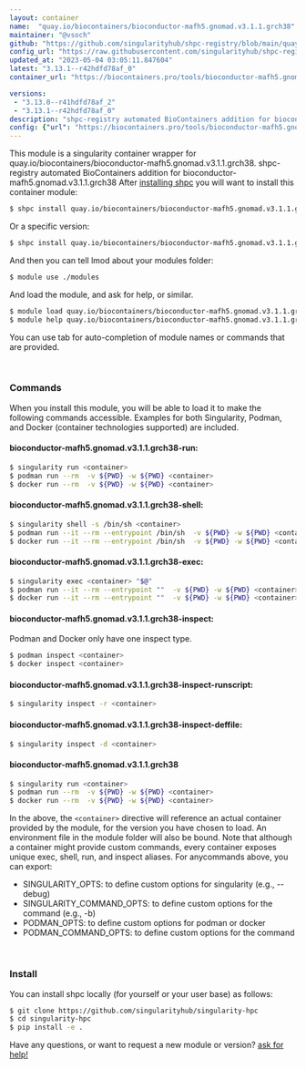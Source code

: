 ```yaml
---
layout: container
name:  "quay.io/biocontainers/bioconductor-mafh5.gnomad.v3.1.1.grch38"
maintainer: "@vsoch"
github: "https://github.com/singularityhub/shpc-registry/blob/main/quay.io/biocontainers/bioconductor-mafh5.gnomad.v3.1.1.grch38/container.yaml"
config_url: "https://raw.githubusercontent.com/singularityhub/shpc-registry/main/quay.io/biocontainers/bioconductor-mafh5.gnomad.v3.1.1.grch38/container.yaml"
updated_at: "2023-05-04 03:05:11.847604"
latest: "3.13.1--r42hdfd78af_0"
container_url: "https://biocontainers.pro/tools/bioconductor-mafh5.gnomad.v3.1.1.grch38"

versions:
 - "3.13.0--r41hdfd78af_2"
 - "3.13.1--r42hdfd78af_0"
description: "shpc-registry automated BioContainers addition for bioconductor-mafh5.gnomad.v3.1.1.grch38"
config: {"url": "https://biocontainers.pro/tools/bioconductor-mafh5.gnomad.v3.1.1.grch38", "maintainer": "@vsoch", "description": "shpc-registry automated BioContainers addition for bioconductor-mafh5.gnomad.v3.1.1.grch38", "latest": {"3.13.1--r42hdfd78af_0": "sha256:776c44f88a17dc45e0617ec900e74af77187c709f17d2120eca69127961c8b81"}, "tags": {"3.13.0--r41hdfd78af_2": "sha256:d5ac07c8b2de60d3918b33c9a4e02bd3f18c3c1c5a1d74b71297c26cebba3b1e", "3.13.1--r42hdfd78af_0": "sha256:776c44f88a17dc45e0617ec900e74af77187c709f17d2120eca69127961c8b81"}, "docker": "quay.io/biocontainers/bioconductor-mafh5.gnomad.v3.1.1.grch38"}
---
```


This module is a singularity container wrapper for quay.io/biocontainers/bioconductor-mafh5.gnomad.v3.1.1.grch38.
shpc-registry automated BioContainers addition for bioconductor-mafh5.gnomad.v3.1.1.grch38
After [installing shpc](#install) you will want to install this container module:


```bash
$ shpc install quay.io/biocontainers/bioconductor-mafh5.gnomad.v3.1.1.grch38
```

Or a specific version:

```bash
$ shpc install quay.io/biocontainers/bioconductor-mafh5.gnomad.v3.1.1.grch38:3.13.1--r42hdfd78af_0
```

And then you can tell lmod about your modules folder:

```bash
$ module use ./modules
```

And load the module, and ask for help, or similar.

```bash
$ module load quay.io/biocontainers/bioconductor-mafh5.gnomad.v3.1.1.grch38/3.13.1--r42hdfd78af_0
$ module help quay.io/biocontainers/bioconductor-mafh5.gnomad.v3.1.1.grch38/3.13.1--r42hdfd78af_0
```

You can use tab for auto-completion of module names or commands that are provided.

<br>

### Commands

When you install this module, you will be able to load it to make the following commands accessible.
Examples for both Singularity, Podman, and Docker (container technologies supported) are included.

#### bioconductor-mafh5.gnomad.v3.1.1.grch38-run:

```bash
$ singularity run <container>
$ podman run --rm  -v ${PWD} -w ${PWD} <container>
$ docker run --rm  -v ${PWD} -w ${PWD} <container>
```

#### bioconductor-mafh5.gnomad.v3.1.1.grch38-shell:

```bash
$ singularity shell -s /bin/sh <container>
$ podman run --it --rm --entrypoint /bin/sh  -v ${PWD} -w ${PWD} <container>
$ docker run --it --rm --entrypoint /bin/sh  -v ${PWD} -w ${PWD} <container>
```

#### bioconductor-mafh5.gnomad.v3.1.1.grch38-exec:

```bash
$ singularity exec <container> "$@"
$ podman run --it --rm --entrypoint ""  -v ${PWD} -w ${PWD} <container> "$@"
$ docker run --it --rm --entrypoint ""  -v ${PWD} -w ${PWD} <container> "$@"
```

#### bioconductor-mafh5.gnomad.v3.1.1.grch38-inspect:

Podman and Docker only have one inspect type.

```bash
$ podman inspect <container>
$ docker inspect <container>
```

#### bioconductor-mafh5.gnomad.v3.1.1.grch38-inspect-runscript:

```bash
$ singularity inspect -r <container>
```

#### bioconductor-mafh5.gnomad.v3.1.1.grch38-inspect-deffile:

```bash
$ singularity inspect -d <container>
```



#### bioconductor-mafh5.gnomad.v3.1.1.grch38

```bash
$ singularity run <container>
$ podman run --rm  -v ${PWD} -w ${PWD} <container>
$ docker run --rm  -v ${PWD} -w ${PWD} <container>
```


In the above, the `<container>` directive will reference an actual container provided
by the module, for the version you have chosen to load. An environment file in the
module folder will also be bound. Note that although a container
might provide custom commands, every container exposes unique exec, shell, run, and
inspect aliases. For anycommands above, you can export:

 - SINGULARITY_OPTS: to define custom options for singularity (e.g., --debug)
 - SINGULARITY_COMMAND_OPTS: to define custom options for the command (e.g., -b)
 - PODMAN_OPTS: to define custom options for podman or docker
 - PODMAN_COMMAND_OPTS: to define custom options for the command

<br>

### Install

You can install shpc locally (for yourself or your user base) as follows:

```bash
$ git clone https://github.com/singularityhub/singularity-hpc
$ cd singularity-hpc
$ pip install -e .
```

Have any questions, or want to request a new module or version? [ask for help!](https://github.com/singularityhub/singularity-hpc/issues)